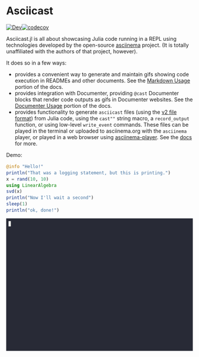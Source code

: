 # Asciicast

[![Dev](https://img.shields.io/badge/docs-dev-blue.svg)](https://ericphanson.github.io/Asciicast.jl/dev)[![codecov](https://codecov.io/gh/ericphanson/Asciicast.jl/graph/badge.svg?token=0ZK1A45AQ0)](https://codecov.io/gh/ericphanson/Asciicast.jl)

Asciicast.jl is all about showcasing Julia code running in a REPL using
technologies developed by the open-source
[asciinema](https://asciinema.org/) project. (It is totally unaffiliated
with the authors of that project, however).

It does so in a few ways:

- provides a convenient way to generate and maintain gifs showing code
  execution in READMEs and other documents. See the [Markdown
  Usage](https://ericphanson.github.io/Asciicast.jl/dev/markdown_usage/)
  portion of the docs.
- provides integration with Documenter, providing `@cast` Documenter
  blocks that render code outputs as gifs in Documenter websites. See
  the [Documenter
  Usage](https://ericphanson.github.io/Asciicast.jl/dev/documenter_usage/)
  portion of the docs.
- provides functionality to generate `asciicast` files (using the [v2
  file
  format](https://github.com/asciinema/asciinema/blob/asciicast-v2/doc/asciicast-v2.md))
  from Julia code, using the `cast""` string macro, a `record_output`
  function, or using low-level `write_event` commands. These files can
  be played in the terminal or uploaded to asciinema.org with the
  `asciinema` player, or played in a web browser using
  [asciinema-player](https://github.com/asciinema/asciinema-player). See
  the [docs](https://ericphanson.github.io/Asciicast.jl/dev/) for more.

Demo:

```julia {cast="true"}
@info "Hello!"
println("That was a logging statement, but this is printing.")
x = rand(10, 10)
using LinearAlgebra
svd(x)
println("Now I'll wait a second")
sleep(1)
println("ok, done!")
```

![](assets/output_1_@cast.gif)
